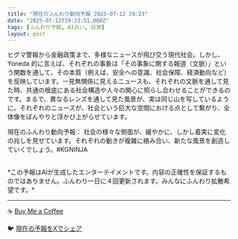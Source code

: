 ```yaml
---
title: "現在のふんわり動向予報 2025-07-12 19:23"
date: "2025-07-12T19:23:51.000Z"
tags: [ふんわり予報, AI占い, 日常]
layout: post
---
```


ヒグマ警報から金融政策まで、多様なニュースが飛び交う現代社会。しかし、Yoneda 的に言えば、それぞれの事象は「その事象に関する報道（文脈）」という関数を通して、その本質（例えば、安全への意識、社会保障、経済動向など）を反映しています。一見無関係に見えるニュースも、それぞれの文脈を通して見た時、共通の根底にある社会構造や人々の関心に照らし合わせることができるのです。まるで、異なるレンズを通して見た風景が、実は同じ山を写しているように。それぞれのニュースが、社会という巨大な空間における点として繋がり、全体像をぼんやりと浮かび上がらせています。


現在のふんわり動向予報：
社会の様々な側面が、緩やかに、しかし着実に変化の兆しを見せています。それぞれの動きが複雑に絡み合い、新たな風景を創造していくでしょう。#KGNINJA

<br>
*この予報はAIが生成したエンターテイメントです。内容の正確性を保証するものではありません。ふんわり一日に４回更新されます。みんなにふんわり拡散希望です。*

---
☕️ [Buy Me a Coffee](https://www.buymeacoffee.com/kgninja)

🐦 [現在の予報をXでシェア](https://twitter.com/intent/tweet?text=%E7%8F%BE%E5%9C%A8%E3%81%AE%E3%81%B5%E3%82%93%E3%82%8F%E3%82%8A%E4%BA%88%E5%A0%B1%3A%20%E3%80%8C%E3%83%92%E3%82%B0%E3%83%9E%E8%AD%A6%E5%A0%B1%E3%81%8B%E3%82%89%E9%87%91%E8%9E%8D%E6%94%BF%E7%AD%96%E3%81%BE%E3%81%A7%E3%80%81%E5%A4%9A%E6%A7%98%E3%81%AA%E3%83%8B%E3%83%A5%E3%83%BC%E3%82%B9%E3%81%8C%E9%A3%9B%E3%81%B3%E4%BA%A4%E3%81%86%E7%8F%BE%E4%BB%A3%E7%A4%BE%E4%BC%9A%E3%80%82%E3%80%8D%23KGNINJA%20%E7%B6%9A%E3%81%8D%E3%81%AF%E3%83%96%E3%83%AD%E3%82%B0%E3%81%A7%EF%BC%81%F0%9F%91%87&url=https%3A%2F%2Fkg-ninja.github.io%2FFunwariyoso%2F)
